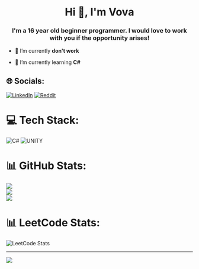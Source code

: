 <h1 align="center">Hi 👋, I'm Vova</h1>
<h3 align="center">I'm a 16 year old beginner programmer. I would love to work with you if the opportunity arises!</h3>

- 🔭 I’m currently **don't work**

- 🌱 I’m currently learning **C#**

## 🌐 Socials:
[![LinkedIn](https://img.shields.io/badge/LinkedIn-%230077B5.svg?logo=linkedin&logoColor=white)](https://linkedin.com/in/volodymyr-voloshin-a14b39264) [![Reddit](https://img.shields.io/badge/Reddit-%23FF4500.svg?logo=Reddit&logoColor=white)](https://reddit.com/user/SnrFlaks) 

# 💻 Tech Stack:
![C#](https://img.shields.io/badge/c%23-%23239120.svg?style=for-the-badge&logo=c-sharp&logoColor=white) ![UNITY](https://img.shields.io/badge/Unity-%2320232a.svg?style=for-the-badge&logo=unity&logoColor=white)
# 📊 GitHub Stats:
![](https://github-readme-stats.vercel.app/api?username=snrflaks&theme=city_light&hide_border=false&include_all_commits=true&count_private=true)<br/>
![](https://github-readme-streak-stats.herokuapp.com/?user=snrflaks&theme=city_light&hide_border=false)<br/>
![](https://github-readme-stats.vercel.app/api/top-langs/?username=snrflaks&theme=city_light&hide_border=false&include_all_commits=true&count_private=true&layout=compact)
# 📊 LeetCode Stats:
![LeetCode Stats](https://leetcard.jacoblin.cool/snrflaks?theme=light&font=Roboto&ext=heatmap)

---
[![](https://visitcount.itsvg.in/api?id=snrflaks&icon=0&color=3)](https://visitcount.itsvg.in)

<!-- Proudly created with GPRM ( https://gprm.itsvg.in ) -->
